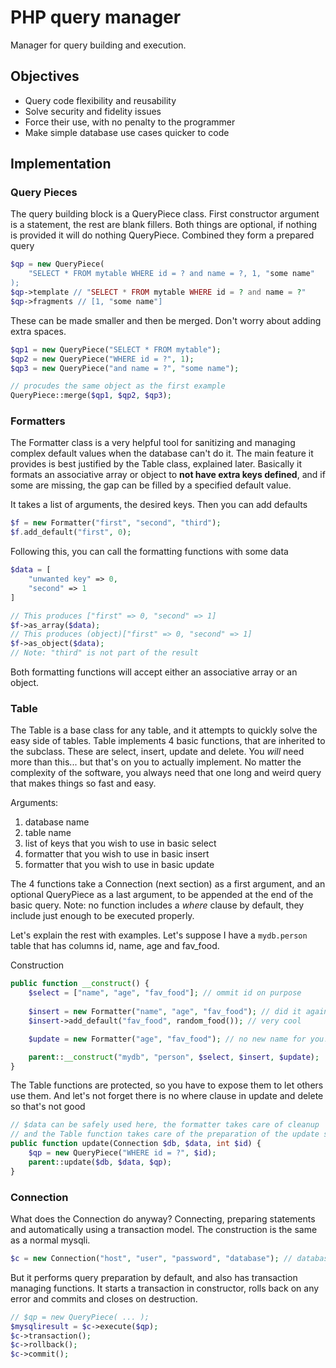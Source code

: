 # PHP query manager

Manager for query building and execution.

## Objectives
* Query code flexibility and reusability
* Solve security and fidelity issues
* Force their use, with no penalty to the programmer
* Make simple database use cases quicker to code

## Implementation

### Query Pieces
The query building block is a QueryPiece class. First constructor argument is a statement, the rest are blank fillers. Both things are optional, if nothing is provided it will do nothing QueryPiece. Combined they form a prepared query
```php
$qp = new QueryPiece(
	"SELECT * FROM mytable WHERE id = ? and name = ?, 1, "some name"
);
$qp->template // "SELECT * FROM mytable WHERE id = ? and name = ?"
$qp->fragments // [1, "some name"]
```
These can be made smaller and then be merged. Don't worry about adding extra spaces.
```php
$qp1 = new QueryPiece("SELECT * FROM mytable");
$qp2 = new QueryPiece("WHERE id = ?", 1);
$qp3 = new QueryPiece("and name = ?", "some name");

// procudes the same object as the first example
QueryPiece::merge($qp1, $qp2, $qp3);
```

### Formatters
The Formatter class is a very helpful tool for sanitizing and managing complex default values when the database can't do it. The main feature it provides is best justified by the Table class, explained later. Basically it formats an associative array or object to **not have extra keys defined**, and if some are missing, the gap can be filled by a specified default value.

It takes a list of arguments, the desired keys. Then you can add defaults
```php
$f = new Formatter("first", "second", "third");
$f.add_default("first", 0);
```
Following this, you can call the formatting functions with some data
```php
$data = [
	"unwanted key" => 0,
	"second" => 1
]

// This produces ["first" => 0, "second" => 1]
$f->as_array($data);
// This produces (object)["first" => 0, "second" => 1]
$f->as_object($data);
// Note: "third" is not part of the result
```
Both formatting functions will accept either an associative array or an object.

### Table

The Table is a base class for any table, and it attempts to quickly solve the easy side of tables. Table implements 4 basic functions, that are inherited to the subclass. These are select, insert, update and delete. You *will* need more than this... but that's on you to actually implement. No matter the complexity of the software, you always need that one long and weird query that makes things so fast and easy.

Arguments:
1. database name
2. table name
3. list of keys that you wish to use in basic select
4. formatter that you wish to use in basic insert
5. formatter that you wish to use in basic update

The 4 functions take a Connection (next section) as a first argument, and an optional QueryPiece as a last argument, to be appended at the end of the basic query. Note: no function includes a *where* clause by default, they include just enough to be executed properly.

Let's explain the rest with examples. Let's suppose I have a `mydb.person` table that has columns id, name, age and fav_food.

Construction
```php
public function __construct() {
	$select = ["name", "age", "fav_food"]; // ommit id on purpose
	
	$insert = new Formatter("name", "age", "fav_food"); // did it again
	$insert->add_default("fav_food", random_food()); // very cool

	$update = new Formatter("age", "fav_food"); // no new name for you!

	parent::__construct("mydb", "person", $select, $insert, $update);
}
```
The Table functions are protected, so you have to expose them to let others use them. And let's not forget there is no where clause in update and delete so that's not good
```php
// $data can be safely used here, the formatter takes care of cleanup
// and the Table function takes care of the preparation of the update statement
public function update(Connection $db, $data, int $id) {
	$qp = new QueryPiece("WHERE id = ?", $id);
	parent::update($db, $data, $qp);
}
```
### Connection

What does the Connection do anyway? Connecting, preparing statements and automatically using a transaction model.
The construction is the same as a normal mysqli.
```php
$c = new Connection("host", "user", "password", "database"); // database is optional
```
But it performs query preparation by default, and also has transaction managing functions. It starts a transaction in constructor, rolls back on any error and commits and closes on destruction.
```php
// $qp = new QueryPiece( ... );
$mysqliresult = $c->execute($qp);
$c->transaction();
$c->rollback();
$c->commit();
```
